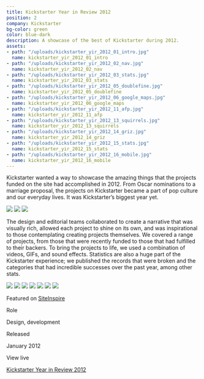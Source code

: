 ```yaml
---
title: Kickstarter Year in Review 2012
position: 2
company: Kickstarter
bg-color: green
color: blue-dark
description: A showcase of the best of Kickstarter during 2012.
assets:
- path: "/uploads/kickstarter_yir_2012_01_intro.jpg"
  name: kickstarter_yir_2012_01_intro
- path: "/uploads/kickstarter_yir_2012_02_nav.jpg"
  name: kickstarter_yir_2012_02_nav
- path: "/uploads/kickstarter_yir_2012_03_stats.jpg"
  name: kickstarter_yir_2012_03_stats
- path: "/uploads/kickstarter_yir_2012_05_doublefine.jpg"
  name: kickstarter_yir_2012_05_doublefine
- path: "/uploads/kickstarter_yir_2012_06_google_maps.jpg"
  name: kickstarter_yir_2012_06_google_maps
- path: "/uploads/kickstarter_yir_2012_11_afp.jpg"
  name: kickstarter_yir_2012_11_afp
- path: "/uploads/kickstarter_yir_2012_13_squirrels.jpg"
  name: kickstarter_yir_2012_13_squirrels
- path: "/uploads/kickstarter_yir_2012_14_griz.jpg"
  name: kickstarter_yir_2012_14_griz
- path: "/uploads/kickstarter_yir_2012_15_stats.jpg"
  name: kickstarter_yir_2012_15_stats
- path: "/uploads/kickstarter_yir_2012_16_mobile.jpg"
  name: kickstarter_yir_2012_16_mobile
---
```


Kickstarter wanted a way to showcase the amazing things that the projects funded on the site had accomplished in 2012. From Oscar nominations to a marriage proposal, the projects on Kickstarter became a part of pop culture and our everyday lives. It was Kickstarter’s biggest year yet.

<div class="mt-sm-4 mb-sm-4 ml-md-n4 mr-md-n4">
<img src="/uploads/kickstarter_yir_2012_01_intro.jpg">
<img src="/uploads/kickstarter_yir_2012_02_nav.jpg">
<img src="/uploads/kickstarter_yir_2012_03_stats.jpg">
</div>

The design and editorial teams collaborated to create a narrative that was visually rich, allowed each project to shine on its own, and was inspirational to those contemplating creating projects themselves. We covered a range of projects, from those that were recently funded to those that had fulfilled to their backers. To bring the projects to life, we used a combination of videos, GIFs, and sound effects. Statistics are also a huge part of the Kickstarter experience; we published the records that were broken and the categories that had incredible successes over the past year, among other stats.

<div class="mt-sm-4 mb-sm-4 ml-md-n4 mr-md-n4">
<img src="/uploads/kickstarter_yir_2012_05_doublefine.jpg">
<img src="/uploads/kickstarter_yir_2012_06_google_maps.jpg">
<img src="/uploads/kickstarter_yir_2012_11_afp.jpg">
<img src="/uploads/kickstarter_yir_2012_13_squirrels.jpg">
<img src="/uploads/kickstarter_yir_2012_14_griz.jpg">
<img src="/uploads/kickstarter_yir_2012_15_stats.jpg">
<img src="/uploads/kickstarter_yir_2012_16_mobile.jpg">
</div>

Featured on [SiteInspire](http://www.siteinspire.com/websites/3105-the-best-of-kickstarter-2012)


<div class="col-group text-small mt-sm-4 mb-sm-4">
    <div class="col col-sm-12 col-md-3">
        <p class="bold mb-sm-0 mb-md-1">Role</p>
    </div>
    <div class="col col-sm-12 col-md-9">
        <p class="mb-sm-1">Design, development</p>
    </div>
    <div class="col col-sm-12 col-md-3">
        <p class="bold mb-sm-0 mb-md-1">Released</p>
    </div>
    <div class="col col-sm-12 col-md-9">
        <p class="mb-sm-1">January 2012</p>
    </div>
    <div class="col col-sm-12 col-md-3">
        <p class="bold mb-sm-0 mb-md-1">View live</p>
    </div>
    <div class="col col-sm-12 col-md-9">
        <p class="mb-sm-1"><a href="http://kickstarter.com/year/2012" target="_blank">Kickstarter Year in Review 2012</a></p>
    </div>
</div>
